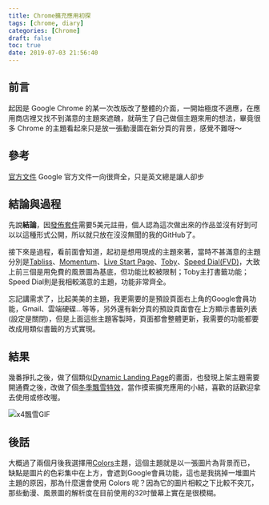 ```yaml
---
title: Chrome擴充應用初探
tags: [chrome, diary]
categories: [Chrome]
draft: false
toc: true
date: 2019-07-03 21:56:40
---
```


## 前言

起因是 Google Chrome 的某一次改版改了整體的介面，一開始極度不適應，在應用商店裡又找不到滿意的主題來遮醜，就萌生了自己做個主題來用的想法，畢竟很多 Chrome 的主題看起來只是放一張動漫圖在新分頁的背景，感覺不難呀～

## 參考
[官方文件](https://developer.chrome.com/extensions)
Google 官方文件一向很齊全，只是英文總是讓人卻步

## 結論與過程
先說**結論**，因[發佈套件](https://developer.chrome.com/webstore/publish)需要5美元註冊，個人認為這次做出來的作品並沒有好到可以以這種形式公開，所以就只放在沒沒無聞的我的GitHub了。

接下來是過程，看前面會知道，起初是想用現成的主題來著，當時不甚滿意的主題分別是[Tabliss](https://chrome.google.com/webstore/detail/tabliss-a-beautiful-new-t/hipekcciheckooncpjeljhnekcoolahp)、[Momentum](https://chrome.google.com/webstore/detail/momentum/laookkfknpbbblfpciffpaejjkokdgca)、[Live Start Page](https://chrome.google.com/webstore/detail/live-start-page-living-wa/ocggccaacacpienfcgmgcihoombokbbj)、[Toby](https://chrome.google.com/webstore/detail/toby-for-chrome/hddnkoipeenegfoeaoibdmnaalmgkpip)、[Speed Dial(FVD)](https://chrome.google.com/webstore/detail/speed-dial-fvd-new-tab-pa/llaficoajjainaijghjlofdfmbjpebpa)，大致上前三個是用免費的風景圖為基底，但功能比較被限制；Toby主打書籤功能；Speed Dial則是我相較滿意的主題，功能非常齊全。

忘記講需求了，比起美美的主題，我更需要的是預設頁面右上角的Google會員功能，Gmail、雲端硬碟...等等，另外還有新分頁的預設頁面會在上方顯示書籤列表(設定是關閉)，但是上面這些主題客製時，頁面都會整體更新，我需要的功能都要改成用類似書籤的方式實現。

## 結果
幾番掙扎之後，做了個類似[Dynamic Landing Page](https://codepen.io/bradtraversy/full/XLrQvz)的畫面，也發現上架主題需要開通費之後，改做了個[冬季飄雪特效](https://github.com/Mix-Liten/snow-shopee)，當作摸索擴充應用的小結，喜歡的話歡迎拿去使用或修改喔。

![x4飄雪GIF](/images/CANVAS/snow_shopee.gif)

## 後話
大概過了兩個月後我選擇用[Colors](https://chrome.google.com/webstore/detail/colors/lhbgjlhhonbdjfdoiklbbkejcipkbnac)主題，這個主題就是以一張圖片為背景而已，缺點是圖片的色彩集中在上方，會遮到Google會員功能，這也是我挑掉一堆圖片主題的原因，那為什麼還會使用 Colors 呢？因為它的圖片相較之下比較不突兀，那些動漫、風景圖的解析度在目前使用的32吋螢幕上實在是很模糊。